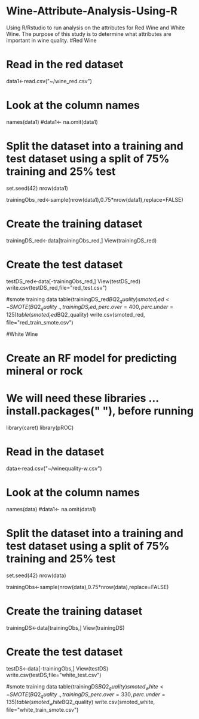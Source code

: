 # Wine-Attribute-Analysis-Using-R
Using R/Rstudio to run analysis on the attributes for Red Wine and White Wine. The purpose of this study is to determine what attributes are important in wine quality.
#Red Wine
# Read in the red dataset
data1<-read.csv("~/wine_red.csv")

# Look at the column names
names(data1)
#data1<- na.omit(data1)
# Split the dataset into a training and test dataset using a split of 75% training and 25% test
set.seed(42)
nrow(data1)

trainingObs_red<-sample(nrow(data1),0.75*nrow(data1),replace=FALSE)

# Create the training dataset
trainingDS_red<-data[trainingObs_red,]
View(trainingDS_red)
# Create the test dataset
testDS_red<-data[-trainingObs_red,]
View(testDS_red)
write.csv(testDS_red,file="red_test.csv")

#smote training data
table(trainingDS_red$BQ2_quality)
smoted_red<-SMOTE(BQ2_quality ~ ., trainingDS_red, perc.over=400, perc.under= 125)
table(smoted_red$BQ2_quality)
write.csv(smoted_red, file="red_train_smote.csv")

#White Wine
# Create an RF model for predicting mineral or rock

# We will need these libraries ... install.packages("    "), before running
library(caret)
library(pROC)

# Read in the dataset
data<-read.csv("~/winequality-w.csv")

# Look at the column names
names(data)
#data1<- na.omit(data1)
# Split the dataset into a training and test dataset using a split of 75% training and 25% test
set.seed(42)
nrow(data)

trainingObs<-sample(nrow(data),0.75*nrow(data),replace=FALSE)

# Create the training dataset
trainingDS<-data[trainingObs,]
View(trainingDS)
# Create the test dataset
testDS<-data[-trainingObs,]
View(testDS)
write.csv(testDS,file="white_test.csv")

#smote training data
table(trainingDS$BQ2_quality)
smoted_white<-SMOTE(BQ2_quality ~ ., trainingDS, perc.over=330, perc.under= 135)
table(smoted_white$BQ2_quality)
write.csv(smoted_white, file="white_train_smote.csv")

